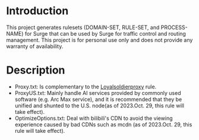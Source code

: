 # Introduction

This project generates rulesets (DOMAIN-SET, RULE-SET, and PROCESS-NAME) for Surge that can be used by Surge for traffic control and routing management. This project is for personal use only and does not provide any warranty of availability.

# Description
- Proxy.txt: Is complementary to the [Loyalsoldierproxy](https://raw.githubusercontent.com/Loyalsoldier/surge-rules/release/proxy.txt) rule.
- ProxyUS.txt: Mainly handle AI services provided by commonly used software (e.g. Arc Max service), and it is recommended that they be unified and shunted to the U.S. node(as of 2023.Oct. 29, this rule will take effect).
- OptimizeOptions.txt: Deal with bilibili's CDN to avoid the viewing experience caused by bad CDNs such as mcdn (as of 2023.Oct. 29, this rule will take effect).